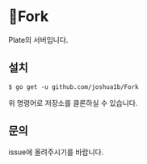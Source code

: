 :fork_and_knife:Fork
==========
Plate의 서버입니다.

설치
-----
```
$ go get -u github.com/joshua1b/Fork
```
위 명령어로 저장소를 클론하실 수 있습니다.

문의
--------
issue에 올려주시기를 바랍니다.

